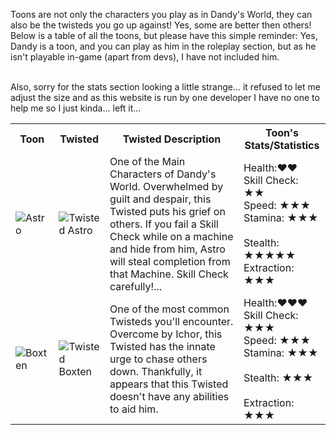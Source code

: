 Toons are not only the characters you play as in Dandy's World, they can also be the twisteds you go up against! Yes, some are better then others! Below is a table of all the toons, but please have this simple reminder: Yes, Dandy is a toon, and you can play as him in the roleplay section, but as he isn't playable in-game (apart from devs), I have not included him.

<br>
Also, sorry for the stats section looking a little strange... it refused to let me adjust the size and as this website is run by one developer I have no one to help me so I just kinda... left it...
<table>
  <tr>
    <th>Toon</th>
    <th>Twisted</th>
    <th>Twisted Description</th>
    <th> Toon's Stats/Statistics</th>
  </tr>
  <tr>
    <td><img src="https://tse3.mm.bing.net/th/id/OIP.jtlXylJLJ9sjeI-yhEBAiAHaHa?rs=1&pid=ImgDetMain" alt="Astro"></td>
    <td><img src="https://tse3.mm.bing.net/th/id/OIP.xKkk1Y0jeBMZkmYfFmk66AHaHa?rs=1&pid=ImgDetMain" alt="Twisted Astro"></td>
    <td>One of the Main Characters of Dandy's World. Overwhelmed by guilt and despair, this Twisted puts his grief on others. If you fail a Skill Check while on a machine and hide from him, Astro will steal completion from that Machine. Skill Check carefully!...</td>
    <td>Health:♥♥&nbsp;&nbsp;
      <br>
      Skill Check: ★★ &nbsp;&nbsp;
      <br>
      Speed: ★★★ &nbsp;&nbsp;
      <br>
      Stamina: ★★★ &nbsp;&nbsp;
      <br>
      Stealth: ★★★★★ &nbsp;&nbsp;
      <br>
      Extraction: ★★★&nbsp;&nbsp;
    <br> </td>
      <tr>
    <td><img src="https://tse2.mm.bing.net/th/id/OIP.xDUOZX7EBmI1UAqGjim4yAHaHa?rs=1&pid=ImgDetMain" alt="Boxten"></td>
    <td><img src="https://tse4.mm.bing.net/th/id/OIP.Hqj59Dh4JaUkhY3xEms2SwHaHa?rs=1&pid=ImgDetMain" alt="Twisted Boxten"></td>
    <td>One of the most common Twisteds you'll encounter. Overcome by Ichor, this Twisted has the innate urge to chase others down. Thankfully, it appears that this Twisted doesn't have any abilities to aid him.</td>
    <td>Health:♥♥♥&nbsp;&nbsp;
      <br>
      Skill Check: ★★★ &nbsp;&nbsp;
      <br>
      Speed: ★★★ &nbsp;&nbsp;
      <br>
      Stamina: ★★★ &nbsp;&nbsp;
      <br>
      Stealth: ★★★ &nbsp;&nbsp;
      <br>
      Extraction: ★★★&nbsp;&nbsp;
    <br> </td>
  </tr>
  <!-- Add more rows as needed -->
</table>
